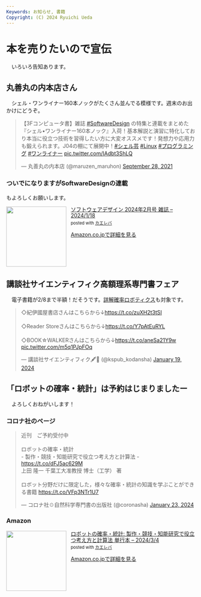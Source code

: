 ```yaml
---
Keywords: お知らせ, 書籍
Copyright: (C) 2024 Ryuichi Ueda
---
```


# 本を売りたいので宣伝

　いろいろ告知あります。

## 丸善丸の内本店さん

　シェル・ワンライナー160本ノックがたくさん並んでる模様です。週末のお出かけにどうぞ。

<blockquote class="twitter-tweet"><p lang="ja" dir="ltr">【3Fコンピュータ書】雑誌 <a href="https://twitter.com/hashtag/SoftwareDesign?src=hash&amp;ref_src=twsrc%5Etfw">#SoftwareDesign</a> の特集と連載をまとめた『シェル•ワンライナー160本ノック』入荷！基本解説と演習に特化しており本当に役立つ技術を習得したい方に大変オススメです！発想力や応用力も鍛えられます。J04の棚にて展開中！<a href="https://twitter.com/hashtag/%E3%82%B7%E3%82%A7%E3%83%AB%E8%8A%B8?src=hash&amp;ref_src=twsrc%5Etfw">#シェル芸</a> <a href="https://twitter.com/hashtag/Linux?src=hash&amp;ref_src=twsrc%5Etfw">#Linux</a> <a href="https://twitter.com/hashtag/%E3%83%97%E3%83%AD%E3%82%B0%E3%83%A9%E3%83%9F%E3%83%B3%E3%82%B0?src=hash&amp;ref_src=twsrc%5Etfw">#プログラミング</a> <a href="https://twitter.com/hashtag/%E3%83%AF%E3%83%B3%E3%83%A9%E3%82%A4%E3%83%8A%E3%83%BC?src=hash&amp;ref_src=twsrc%5Etfw">#ワンライナー</a> <a href="https://t.co/IAdbt3ShLQ">pic.twitter.com/IAdbt3ShLQ</a></p>&mdash; 丸善丸の内本店 (@maruzen_maruhon) <a href="https://twitter.com/maruzen_maruhon/status/1442740799918071809?ref_src=twsrc%5Etfw">September 28, 2021</a></blockquote> <script async src="https://platform.twitter.com/widgets.js" charset="utf-8"></script>

### ついでになりますがSoftwareDesignの連載

もよろしくお願いします。

<div class="krb-amzlt-box" style="margin-bottom:0px;"><div class="krb-amzlt-image" style="float:left;margin:0px 12px 1px 0px;"><a href="https://amzn.to/3SAgpN8"><img width="160px" src="https://images-na.ssl-images-amazon.com/images/P/B0CQJ534KV.09.LZZZZZZZ"></a></div><div class="krb-amzlt-info" style="line-height:120%; margin-bottom: 10px"><div class="krb-amzlt-name" style="margin-bottom:10px;line-height:120%"><a href="https://amzn.to/3SAgpN8" name="amazletlink" target="_blank" rel="nofollow" rel="nofollow">ソフトウェアデザイン 2024年2月号 雑誌 – 2024/1/18</a><div class="krb-amzlt-powered-date" style="font-size:80%;margin-top:5px;line-height:120%">posted with <a href="https://kaereba.com/wind/" title="amazlet" target="_blank" rel="nofollow" rel="nofollow">カエレバ</a></div></div><div class="krb-amzlt-detail"></div><div class="krb-amzlt-sub-info" style="float: left;"><div class="krb-amzlt-link" style="margin-top: 5px"><a href="https://amzn.to/3SAgpN8" name="amazletlink" target="_blank" rel="nofollow" rel="nofollow">Amazon.co.jpで詳細を見る</a></div></div></div><div class="krb-amzlt-footer" style="clear: left"></div></div>

## 講談社サイエンティフィク高額理系専門書フェア

　電子書籍が2/8まで半額！だそうです。[詳解確率ロボティクス](https://amzn.to/4bpykO6)も対象です。

<blockquote class="twitter-tweet"><p lang="ja" dir="ltr">◇紀伊國屋書店さんはこちらから↓<a href="https://t.co/zuXH2t3tSI">https://t.co/zuXH2t3tSI</a><br><br>◇Reader Storeさんはこちらから↓<a href="https://t.co/Y7pAtEuRYL">https://t.co/Y7pAtEuRYL</a><br><br>◇BOOK☆WALKERさんはこちらから↓<a href="https://t.co/aneSa21Y9w">https://t.co/aneSa21Y9w</a> <a href="https://t.co/m5q1PJpFOq">pic.twitter.com/m5q1PJpFOq</a></p>&mdash; 講談社サイエンティフィク🖋️📔 (@kspub_kodansha) <a href="https://twitter.com/kspub_kodansha/status/1748219268460916870?ref_src=twsrc%5Etfw">January 19, 2024</a></blockquote> <script async src="https://platform.twitter.com/widgets.js" charset="utf-8"></script>

## 「ロボットの確率・統計」は予約はじまりましたー

　よろしくおねがいします！

### コロナ社のページ

<blockquote class="twitter-tweet"><p lang="ja" dir="ltr">近刊　ご予約受付中<br><br>ロボットの確率・統計 <br>- 製作・競技・知能研究で役立つ考え方と計算法 - <a href="https://t.co/dFJ5ac629M">https://t.co/dFJ5ac629M</a><br>上田 隆一 千葉工大准教授 博士（工学） 著<br><br>ロボット分野だけに限定した，様々な確率・統計の知識を学ぶことができる書籍 <a href="https://t.co/VFp3NTr1U7">https://t.co/VFp3NTr1U7</a></p>&mdash; コロナ社☉自然科学専門書の出版社 (@coronasha) <a href="https://twitter.com/coronasha/status/1749636576148410696?ref_src=twsrc%5Etfw">January 23, 2024</a></blockquote> <script async src="https://platform.twitter.com/widgets.js" charset="utf-8"></script>

### Amazon

<div class="krb-amzlt-box" style="margin-bottom:0px;"><div class="krb-amzlt-image" style="float:left;margin:0px 12px 1px 0px;"><a href="https://amzn.to/4be2aET"><img width="160px" src="https://images-na.ssl-images-amazon.com/images/P/4339046876.09.LZZZZZZZ"></a></div><div class="krb-amzlt-info" style="line-height:120%; margin-bottom: 10px"><div class="krb-amzlt-name" style="margin-bottom:10px;line-height:120%"><a href="https://amzn.to/4be2aET" name="amazletlink" target="_blank" rel="nofollow" rel="nofollow">ロボットの確率・統計: 製作・競技・知能研究で役立つ考え方と計算法 単行本 – 2024/3/4</a><div class="krb-amzlt-powered-date" style="font-size:80%;margin-top:5px;line-height:120%">posted with <a href="https://kaereba.com/wind/" title="amazlet" target="_blank" rel="nofollow" rel="nofollow">カエレバ</a></div></div><div class="krb-amzlt-detail"></div><div class="krb-amzlt-sub-info" style="float: left;"><div class="krb-amzlt-link" style="margin-top: 5px"><a href="https://amzn.to/4be2aET" name="amazletlink" target="_blank" rel="nofollow" rel="nofollow">Amazon.co.jpで詳細を見る</a></div></div></div><div class="krb-amzlt-footer" style="clear: left"></div></div>

